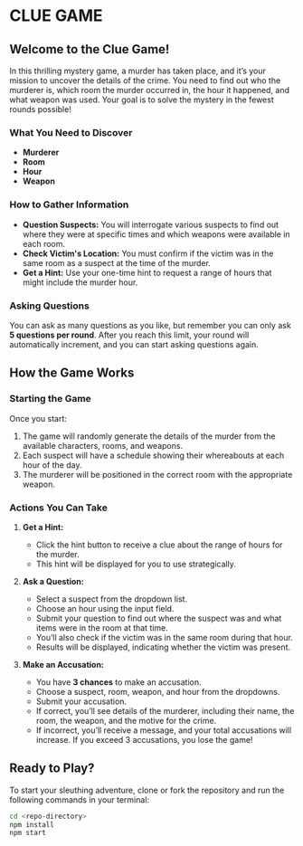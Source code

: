 # CLUE GAME

## Welcome to the Clue Game!

In this thrilling mystery game, a murder has taken place, and it’s your mission to uncover the details of the crime. You need to find out who the murderer is, which room the murder occurred in, the hour it happened, and what weapon was used. Your goal is to solve the mystery in the fewest rounds possible!

### What You Need to Discover
- **Murderer**
- **Room**
- **Hour**
- **Weapon**

### How to Gather Information
- **Question Suspects:** You will interrogate various suspects to find out where they were at specific times and which weapons were available in each room.
- **Check Victim's Location:** You must confirm if the victim was in the same room as a suspect at the time of the murder.
- **Get a Hint:** Use your one-time hint to request a range of hours that might include the murder hour.

### Asking Questions
You can ask as many questions as you like, but remember you can only ask **5 questions per round**. After you reach this limit, your round will automatically increment, and you can start asking questions again.

## How the Game Works

### Starting the Game
Once you start:
1. The game will randomly generate the details of the murder from the available characters, rooms, and weapons.
2. Each suspect will have a schedule showing their whereabouts at each hour of the day.
3. The murderer will be positioned in the correct room with the appropriate weapon.

### Actions You Can Take

1. **Get a Hint:**
   - Click the hint button to receive a clue about the range of hours for the murder.
   - This hint will be displayed for you to use strategically.

2. **Ask a Question:**
   - Select a suspect from the dropdown list.
   - Choose an hour using the input field.
   - Submit your question to find out where the suspect was and what items were in the room at that time.
   - You’ll also check if the victim was in the same room during that hour.
   - Results will be displayed, indicating whether the victim was present.

3. **Make an Accusation:**
   - You have **3 chances** to make an accusation.
   - Choose a suspect, room, weapon, and hour from the dropdowns.
   - Submit your accusation.
   - If correct, you’ll see details of the murderer, including their name, the room, the weapon, and the motive for the crime.
   - If incorrect, you’ll receive a message, and your total accusations will increase. If you exceed 3 accusations, you lose the game!

## Ready to Play?
To start your sleuthing adventure, clone or fork the repository and run the following commands in your terminal:

```bash
cd <repo-directory>
npm install
npm start
